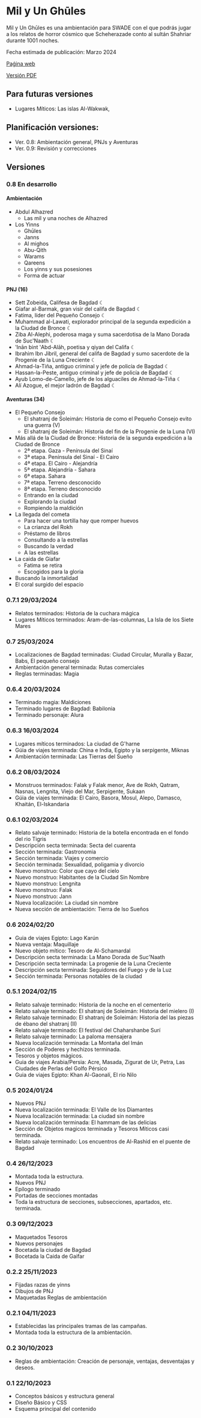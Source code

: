 # Mil y Un Ghūles
Mil y Un Ghūles es una ambientación para SWADE con el que podrás jugar a los relatos de horror cósmico que Scheherazade conto al sultán Shahriar durante 1001 noches.

Fecha estimada de publicación: Marzo 2024

[Paǵina web](https://1001ghules.gwannon.com)

[Versión PDF](https://1001ghules.gwannon.com/pdf/)

##  Para futuras versiones
* Lugares Míticos: Las islas Al-Wakwak, 

## Planificación versiones:
* Ver. 0.8: Ambientación general, PNJs y Aventuras
* Ver. 0.9: Revisión y correcciones

## Versiones

### 0.8 En desarrollo

#### Ambientación
* Abdul Alhazred
  * Las mil y una noches de Alhazred
* Los Yinns
  * Ghūles
  * Janns
  * Al mighos
  * Abu-Qith
  * Warams
  * Qareens
  * Los yinns y sus posesiones
  * Forma de actuar

#### PNJ (16)
* Sett Zobeida, Califesa de Bagdad ☾
* Giafar al-Barmak, gran visir del califa de Bagdad ☾
* Fatima, líder del Pequeño Consejo ☾
* Muhammad al-Lawati, explorador principal de la segunda expedición a la Ciudad de Bronce ☾
* Ziba Al-Alephi, poderosa maga y suma sacerdotisa de la Mano Dorada de Suc'Naath ☾
* ʽInān bint ʽAbd-Alāh, poetisa y qiyan del Califa ☾
* Ibrahim Ibn Jibril, general del califa de Bagdad y sumo sacerdote de la Progenie de la Luna Creciente ☾
* Ahmad-la-Tiña, antiguo criminal y jefe de policía de Bagdad ☾
* Hassan-la-Peste, antiguo criminal y jefe de policía de Bagdad ☾
* Ayub Lomo-de-Camello, jefe de los alguaciles de Ahmad-la-Tiña ☾
* Alí Azogue, el mejor ladrón de Bagdad ☾

#### Aventuras (34)
* El Pequeño Consejo
  * El shatranj de Soleimán: Historia de como el Pequeño Consejo evito una guerra (V)
  * El shatranj de Soleimán: Historia del fin de la Progenie de la Luna (VI)
* Más allá de la Ciudad de Bronce: Historia de la segunda expedición a la Ciudad de Bronce
  * 2ª etapa. Gaza - Península del Sinaí
  * 3ª etapa. Península del Sinaí - El Cairo
  * 4ª etapa. El Cairo - Alejandría
  * 5ª etapa. Alejandría - Sahara
  * 6ª etapa. Sahara
  * 7ª etapa. Terreno desconocido
  * 8ª etapa. Terreno desconocido
  * Entrando en la ciudad
  * Explorando la ciudad
  * Rompiendo la maldición
* La llegada del cometa
  * Para hacer una tortilla hay que romper huevos
  * La crianza del Rokh
  * Préstamo de libros
  * Consultando a la estrellas
  * Buscando la verdad
  * A las estrellas
* La caida de Giafar
  * Fatima se retira
  * Escogidos para la gloria
* Buscando la inmortalidad
* El coral surgido del espacio

### 0.7.1 29/03/2024
* Relatos terminados: Historia de la cuchara mágica
* Lugares Míticos terminados: Aram-de-las-columnas, La Isla de los Siete Mares

### 0.7 25/03/2024
* Localizaciones de Bagdad terminadas: Ciudad Circular, Muralla y Bazar, Babs, El pequeño consejo
* Ambientación general terminada: Rutas comerciales
* Reglas terminadas: Magia

### 0.6.4 20/03/2024
* Terminado magia: Maldiciones
* Terminado lugares de Bagdad: Babilonia
* Terminado personaje: Alura

### 0.6.3 16/03/2024
* Lugares míticos terminados: La ciudad de G'harne
* Gúia de viajes terminada: China e India, Egipto y la serpigente, Miknas
* Ambientación terminada: Las Tierras del Sueño

### 0.6.2 08/03/2024
* Monstruos terminados: Falak y Falak menor, Ave de Rokh, Qatram, Nasnas, Lengnita, Viejo del Mar, Serpigente, Sukaan
* Gúia de viajes terminada: El Cairo, Basora, Mosul, Alepo, Damasco, Khaitán, El-Iskandaria

### 0.6.1 02/03/2024
* Relato salvaje terminado: Historia de la botella encontrada en el fondo del rio Tigris
* Descripción secta terminada: Secta del cuarenta
* Sección terminada: Gastronomia
* Sección terminada: Viajes y comercio
* Sección terminada: Sexualidad, poligamia y divorcio
* Nuevo monstruo: Color que cayo del cielo
* Nuevo monstruo: Habitantes de la Ciudad Sin Nombre
* Nuevo monstruo: Lengnita
* Nuevo monstruo: Falak
* Nuevo monstruo: Jann
* Nueva localización: La ciudad sin nombre
* Nueva sección de ambientación: Tierra de lso Sueños

### 0.6 2024/02/20
* Guia de viajes Egipto: Lago Karún
* Nueva ventaja: Maquillaje
* Nuevo objeto mítico: Tesoro de Al-Schamardal
* Descripción secta terminada: La Mano Dorada de Suc'Naath
* Descripción secta terminada: La progenie de la Luna Creciente
* Descripción secta terminada: Seguidores del Fuego y de la Luz
* Sección terminada: Personas notables de la ciudad

### 0.5.1 2024/02/15
* Relato salvaje terminado: Historia de la noche en el cementerio
* Relato salvaje terminado: El shatranj de Soleimán: Historia del mielero (I)
* Relato salvaje terminado: El shatranj de Soleimán: Historia del las piezas de ébano del shatranj (II)
* Relato salvaje terminado: El festival del Chaharshanbe Surí
* Relato salvaje terminado: La paloma mensajera
* Nueva localización terminada:  La Montaña del Imán
* Sección de Poderes y hechizos terminada.
* Tesoros y objetos mágicos.
* Guia de viajes Arabia/Persia: Acre, Masada, Zigurat de Ur, Petra, Las Ciudades de Perlas del Golfo Pérsico
* Guia de viajes Egipto: Khan Al-Gaonalí, El rio Nilo

### 0.5 2024/01/24
* Nuevos PNJ
* Nueva localización terminada: El Valle de los Diamantes
* Nueva localización terminada: La ciudad sin nombre
* Nueva localización terminada: El hammam de las delicias
* Sección de Objetos magicos terminada y Tesoros Míticos casi terminada.
* Relato salvaje terminado: Los encuentros de Al-Rashid en el puente de Bagdad

### 0.4 26/12/2023
* Montada toda la estructura.
* Nuevos PNJ
* Epílogo terminado
* Portadas de secciones montadas
* Toda la estructura de secciones, subsecciones, apartados, etc. terminada.

### 0.3 09/12/2023
* Maquetados Tesoros
* Nuevos personajes
* Bocetada la ciudad de Bagdad
* Bocetada la Caida de Gaifar

### 0.2.2 25/11/2023
* Fijadas razas de yinns
* Dibujos de PNJ
* Maquetadas Reglas de ambientación

### 0.2.1  04/11/2023
* Establecidas las principales tramas de las campañas.
* Montada toda la estructura de la ambientación. 

### 0.2 30/10/2023
* Reglas de ambientación: Creación de personaje, ventajas, desventajas y deseos.

### 0.1 22/10/2023
* Conceptos básicos y estructura general
* Diseño Básico y CSS
* Esquema principal del contenido
